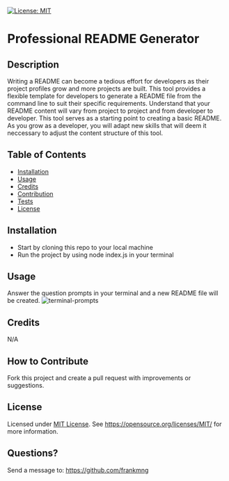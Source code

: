 [![License: MIT](https://img.shields.io/badge/License-MIT-yellow.svg)](https://opensource.org/licenses/MIT)
# Professional README Generator

## Description
Writing a README can become a tedious effort for developers as their project profiles grow and more projects are built. This tool provides a flexible template for developers to generate a README file from the command line to suit their specific requirements. Understand that your README content will vary from project to project and from developer to developer. This tool serves as a starting point to creating a basic README. As you grow as a developer, you will adapt new skills that will deem it neccessary to adjust the content structure of this tool.
## Table of Contents
- [Installation](#installation)
- [Usage](#usage)
- [Credits](#credits)
- [Contribution](#contribution)
- [Tests](#tests)
- [License](#license)

## Installation
- Start by cloning this repo to your local machine
- Run the project by using node index.js in your terminal

## Usage
Answer the question prompts in your terminal and a new README file will be created.
![terminal-prompts](https://raw.githubusercontent.com/frankmng/Professional-README-Generator/main/assets/images/prompts.png)

## Credits
N/A

## How to Contribute
Fork this project and create a pull request with improvements or suggestions.
## License
Licensed under <a href="https://opensource.org/licenses/MIT/">MIT License<a>.
See https://opensource.org/licenses/MIT/ for more information.

## Questions?
Send a message to: https://github.com/frankmng
